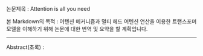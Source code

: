논문제목 : Attention is all you need

본 Markdown의 목적 : 어텐션 메커니즘과 멀티 헤드 어텐션 연산을 이용한 트랜스포머 모델을 이해하기 위해 논문에 대한 번역 및 요약을 할 계획입니다.

- - - - - - 
Abstract(초록) :
